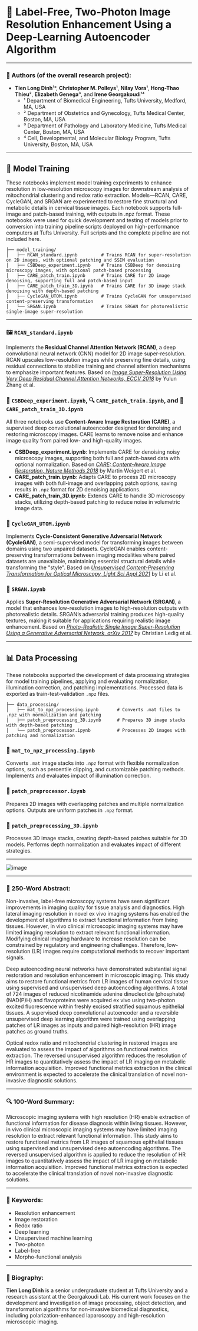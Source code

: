 # 📝 Label-Free, Two-Photon Image Resolution Enhancement Using a Deep-Learning Autoencoder Algorithm

---

### 👥 Authors (of the overall research project):
- **Tien Long Dinh**¹*, **Christopher M. Polleys**¹, **Nilay Vora**¹, **Hong-Thao Thieu**², **Elizabeth Genega**³, and **Irene Georgakoudi**¹⁴  
  - ¹ Department of Biomedical Engineering, Tufts University, Medford, MA, USA  
  - ² Department of Obstetrics and Gynecology, Tufts Medical Center, Boston, MA, USA  
  - ³ Department of Pathology and Laboratory Medicine, Tufts Medical Center, Boston, MA, USA  
  - ⁴ Cell, Developmental, and Molecular Biology Program, Tufts University, Boston, MA, USA  

---

## 🧠 Model Training

These notebooks implement model training experiments to enhance resolution in low-resolution microscopy images for downstream analysis of mitochondrial clustering and redox ratio extraction. Models—RCAN, CARE, CycleGAN, and SRGAN are experimented to restore fine structural and metabolic details in cervical tissue images. Each notebook supports full-image and patch-based training, with outputs in .npz format. These notebooks were used for quick development and testing of models prior to conversion into training pipeline scripts deployed on high-performance computers at Tufts University. Full scripts and the complete pipeline are not included here.

```plaintext
├── model_training/
│   ├── RCAN_standard.ipynb         # Trains RCAN for super-resolution on 2D images, with optional patching and SSIM evaluation
│   ├── CSBDeep_experiment.ipynb    # Trains CSBDeep for denoising microscopy images, with optional patch-based processing
│   ├── CARE_patch_train.ipynb      # Trains CARE for 2D image denoising, supporting full and patch-based input
│   ├── CARE_patch_train_3D.ipynb   # Trains CARE for 3D image stack denoising with depth-based patching
│   ├── CycleGAN_UTOM.ipynb         # Trains CycleGAN for unsupervised content-preserving transformation
│   └── SRGAN.ipynb                 # Trains SRGAN for photorealistic single-image super-resolution
```

---

### 🖼️ `RCAN_standard.ipynb`

Implements the **Residual Channel Attention Network (RCAN)**, a deep convolutional neural network (CNN) model for 2D image super-resolution. RCAN upscales low-resolution images while preserving fine details, using residual connections to stabilize training and channel attention mechanisms to emphasize important features. Based on *[Image Super-Resolution Using Very Deep Residual Channel Attention Networks, ECCV 2018](https://openaccess.thecvf.com/content_ECCV_2018/papers/Yulun_Zhang_Image_Super-Resolution_Using_ECCV_2018_paper.pdf)* by Yulun Zhang et al.

### 🧪 `CSBDeep_experiment.ipynb`, 🔍 `CARE_patch_train.ipynb`, and 🧬 `CARE_patch_train_3D.ipynb`

All three notebooks use **Content-Aware Image Restoration (CARE)**, a supervised deep convolutional autoencoder designed for denoising and restoring microscopy images. CARE learns to remove noise and enhance image quality from paired low- and high-quality images. 

- **CSBDeep_experiment.ipynb**: Implements CARE for denoising noisy microscopy images, supporting both full and patch-based data with optional normalization. Based on *[CARE: Content-Aware Image Restoration, Nature Methods 2018](https://doi.org/10.1038/s41592-018-0216-7)* by Martin Weigert et al.
- **CARE_patch_train.ipynb**: Adapts CARE to process 2D microscopy images with both full-image and overlapping patch options, saving results in `.npz` format for 2D denoising applications.
- **CARE_patch_train_3D.ipynb**: Extends CARE to handle 3D microscopy stacks, utilizing depth-based patching to reduce noise in volumetric image data.

### 🔄 `CycleGAN_UTOM.ipynb`

Implements **Cycle-Consistent Generative Adversarial Network (CycleGAN)**, a semi-supervised model for transforming images between domains using two unpaired datasets. CycleGAN enables content-preserving transformations between imaging modalities where paired datasets are unavailable, maintaining essential structural details while transforming the "style". Based on *[Unsupervised Content-Preserving Transformation for Optical Microscopy, Light Sci Appl 2021](https://www.nature.com/articles/s41377-021-00484-y)* by Li et al.

### 🌄 `SRGAN.ipynb`

Applies **Super-Resolution Generative Adversarial Network (SRGAN)**, a model that enhances low-resolution images to high-resolution outputs with photorealistic details. SRGAN’s adversarial training produces high-quality textures, making it suitable for applications requiring realistic image enhancement. Based on *[Photo-Realistic Single Image Super-Resolution Using a Generative Adversarial Network, arXiv 2017](https://arxiv.org/abs/1609.04802)* by Christian Ledig et al.

---

## 📊 Data Processing

These notebooks supported the development of data processing strategies for model training pipelines, applying and evaluating normalization, illumination correction, and patching implementations. Processed data is exported as train-test-validation `.npz` files.

```plaintext
├── data_processing/
│   ├── mat_to_npz_processing.ipynb       # Converts .mat files to .npz with normalization and patching
│   ├── patch_preprocessing_3D.ipynb      # Prepares 3D image stacks with depth-based patching
│   └── patch_preprocessor.ipynb          # Processes 2D images with patching and normalization 
```

### 📝 `mat_to_npz_processing.ipynb`

Converts `.mat` image stacks into `.npz` format with flexible normalization options, such as percentile clipping, and customizable patching methods. Implements and evaluates impact of illumination correction.

### 🔧 `patch_preprocessor.ipynb`

Prepares 2D images with overlapping patches and multiple normalization options. Outputs are uniform patches in `.npz` format.

### 🧩 `patch_preprocessing_3D.ipynb`

Processes 3D image stacks, creating depth-based patches suitable for 3D models. Performs depth normalization and evaluates impact of different strategies.

---
![image](https://github.com/user-attachments/assets/cb2a1984-322d-4b45-9fe8-466163118310)

---

### 📄 250-Word Abstract:
Non-invasive, label-free microscopy systems have seen significant improvements in imaging quality for tissue analysis and diagnostics. High lateral imaging resolution in novel ex vivo imaging systems has enabled the development of algorithms to extract functional information from living tissues. However, in vivo clinical microscopic imaging systems may have limited imaging resolution to extract relevant functional information. Modifying clinical imaging hardware to increase resolution can be constrained by regulatory and engineering challenges. Therefore, low-resolution (LR) images require computational methods to recover important signals. 

Deep autoencoding neural networks have demonstrated substantial signal restoration and resolution enhancement in microscopic imaging. This study aims to restore functional metrics from LR images of human cervical tissue using supervised and unsupervised deep autoencoding algorithms. A total of 724 images of reduced nicotinamide adenine dinucleotide (phosphate) (NAD(P)H) and flavoproteins were acquired ex vivo using two-photon excited fluorescence within freshly excised stratified squamous epithelial tissues. A supervised deep convolutional autoencoder and a reversible unsupervised deep learning algorithm were trained using overlapping patches of LR images as inputs and paired high-resolution (HR) image patches as ground truths.

Optical redox ratio and mitochondrial clustering in restored images are evaluated to assess the impact of algorithms on functional metrics extraction. The reversed unsupervised algorithm reduces the resolution of HR images to quantitatively assess the impact of LR imaging on metabolic information acquisition. Improved functional metrics extraction in the clinical environment is expected to accelerate the clinical translation of novel non-invasive diagnostic solutions.

---

### 🔍 100-Word Summary:
Microscopic imaging systems with high resolution (HR) enable extraction of functional information for disease diagnosis within living tissues. However, in vivo clinical microscopic imaging systems may have limited imaging resolution to extract relevant functional information. This study aims to restore functional metrics from LR images of squamous epithelial tissues using supervised and unsupervised deep autoencoding algorithms. The reversed unsupervised algorithm is applied to reduce the resolution of HR images to quantitatively assess the impact of LR imaging on metabolic information acquisition. Improved functional metrics extraction is expected to accelerate the clinical translation of novel non-invasive diagnostic solutions.

---

### 🔑 Keywords:
- Resolution enhancement
- Image restoration
- Redox ratio
- Deep learning
- Unsupervised machine learning
- Two-photon
- Label-free
- Morpho-functional analysis

---

### 👤 Biography:
**Tien Long Dinh** is a senior undergraduate student at Tufts University and a research assistant at the Georgakoudi Lab. His current work focuses on the development and investigation of image processing, object detection, and transformation algorithms for non-invasive biomedical diagnostics, including polarization-enhanced laparoscopy and high-resolution microscopic imaging.
